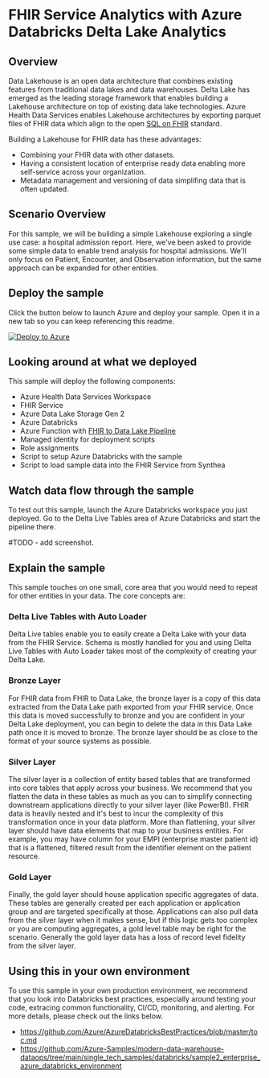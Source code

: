 # FHIR Service Analytics with Azure Databricks Delta Lake Analytics

## Overview

Data Lakehouse is an open data architecture that combines existing features from traditional data lakes and data warehouses. Delta Lake has emerged as the leading storage framework that enables building a Lakehouse architecture on top of existing data lake technologies. Azure Health Data Services enables Lakehouse architectures by exporting parquet files of FHIR data which align to the open [SQL on FHIR](https://github.com/FHIR/sql-on-fhir/blob/master/sql-on-fhir.md) standard.

Building a Lakehouse for FHIR data has these advantages:

- Combining your FHIR data with other datasets.
- Having a consistent location of enterprise ready data enabling more self-service across your organization.
- Metadata management and versioning of data simplifing data that is often updated.

## Scenario Overview

For this sample, we will be building a simple Lakehouse exploring a single use case: a hospital admission report. Here, we've been asked to provide some simple data to enable trend analysis for hospital admissions. We'll only focus on Patient, Encounter, and Observation information, but the same approach can be expanded for other entities.

## Deploy the sample

Click the button below to launch Azure and deploy your sample. Open it in a new tab so you can keep referencing this readme.

[![Deploy to Azure](https://aka.ms/deploytoazurebutton)](https://portal.azure.com/#create/Microsoft.Template/uri/https%3A%2F%2Fraw.githubusercontent.com%2Fmicrosoft%2Fhealthcare-apis-samples%2Fdatabricks-deltalake%2Fsrc%2Fdatabricks-deltalake%2Finfra%2Fazuredeploy.json)

## Looking around at what we deployed

This sample will deploy the following components:

- Azure Health Data Services Workspace
- FHIR Service
- Azure Data Lake Storage Gen 2
- Azure Databricks
- Azure Function with [FHIR to Data Lake Pipeline](https://github.com/microsoft/FHIR-Analytics-Pipelines/tree/main/FhirToDataLake)
- Managed identity for deployment scripts
- Role assignments
- Script to setup Azure Databricks with the sample
- Script to load sample data into the FHIR Service from Synthea


## Watch data flow through the sample

To test out this sample, launch the Azure Databricks workspace you just deployed. Go to the Delta Live Tables area of Azure Databricks and start the pipeline there.

#TODO - add screenshot.

## Explain the sample

This sample touches on one small, core area that you would need to repeat for other entities in your data. The core concepts are:

### Delta Live Tables with Auto Loader

Delta Live tables enable you to easily create a Delta Lake with your data from the FHIR Service. Schema is mostly handled for you and using Delta Live Tables with Auto Loader takes most of the complexity of creating your Delta Lake.

### Bronze Layer

For FHIR data from FHIR to Data Lake, the bronze layer is a copy of this data extracted from the Data Lake path exported from your FHIR service. Once this data is moved successfully to bronze and you are confident in your Delta Lake deployment, you can begin to delete the data in this Data Lake path once it is moved to bronze. The bronze layer should be as close to the format of your source systems as possible.

### Silver Layer

The silver layer is a collection of entity based tables that are transformed into core tables that apply across your business. We recommend that you flatten the data in these tables as much as you can to simplify connecting downstream applications directly to your silver layer (like PowerBI). FHIR data is heavily nested and it's best to incur the complexity of this transformation once in your data platform. More than flattening, your silver layer should have data elements that map to your business entities. For example, you may have column for your EMPI (enterprise master patient id) that is a flattened, filtered result from the identifier element on the patient resource.

### Gold Layer

Finally, the gold layer should house application specific aggregates of data. These tables are generally created per each application or application group and are targeted specifically at those. Applications can also pull data from the silver layer when it makes sense, but if this logic gets too complex or you are computing aggregates, a gold level table may be right for the scenario. Generally the gold layer data has a loss of record level fidelity from the silver layer.

## Using this in your own environment

To use this sample in your own production environment, we recommend that you look into Databricks best practices, especially around testing your code, extracing common functionality, CI/CD, monitoring, and alerting. For more details, please check out the links below.

- https://github.com/Azure/AzureDatabricksBestPractices/blob/master/toc.md
- https://github.com/Azure-Samples/modern-data-warehouse-dataops/tree/main/single_tech_samples/databricks/sample2_enterprise_azure_databricks_environment